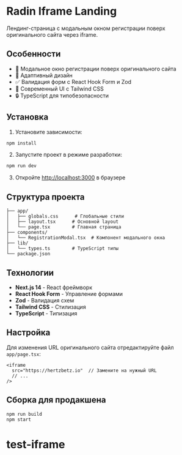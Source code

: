 # Radin Iframe Landing

Лендинг-страница с модальным окном регистрации поверх оригинального сайта через iframe.

## Особенности

- 🎯 Модальное окно регистрации поверх оригинального сайта
- 📱 Адаптивный дизайн
- ✅ Валидация форм с React Hook Form и Zod
- 🎨 Современный UI с Tailwind CSS
- 🔒 TypeScript для типобезопасности

## Установка

1. Установите зависимости:
```bash
npm install
```

2. Запустите проект в режиме разработки:
```bash
npm run dev
```

3. Откройте [http://localhost:3000](http://localhost:3000) в браузере

## Структура проекта

```
├── app/
│   ├── globals.css      # Глобальные стили
│   ├── layout.tsx      # Основной layout
│   └── page.tsx        # Главная страница
├── components/
│   └── RegistrationModal.tsx  # Компонент модального окна
├── lib/
│   └── types.ts        # TypeScript типы
└── package.json
```

## Технологии

- **Next.js 14** - React фреймворк
- **React Hook Form** - Управление формами
- **Zod** - Валидация схем
- **Tailwind CSS** - Стилизация
- **TypeScript** - Типизация

## Настройка

Для изменения URL оригинального сайта отредактируйте файл `app/page.tsx`:

```tsx
<iframe
  src="https://hertzbetz.io"  // Замените на нужный URL
  // ...
/>
```

## Сборка для продакшена

```bash
npm run build
npm start
```
# test-iframe
